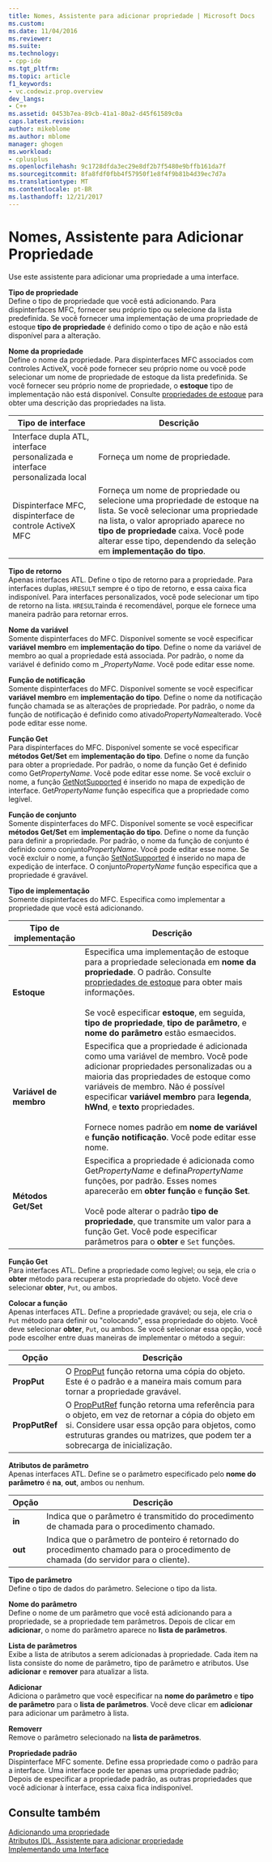 ```yaml
---
title: Nomes, Assistente para adicionar propriedade | Microsoft Docs
ms.custom: 
ms.date: 11/04/2016
ms.reviewer: 
ms.suite: 
ms.technology:
- cpp-ide
ms.tgt_pltfrm: 
ms.topic: article
f1_keywords:
- vc.codewiz.prop.overview
dev_langs:
- C++
ms.assetid: 0453b7ea-89cb-41a1-80a2-d45f61589c0a
caps.latest.revision: 
author: mikeblome
ms.author: mblome
manager: ghogen
ms.workload:
- cplusplus
ms.openlocfilehash: 9c1728dfda3ec29e8df2b7f5480e9bffb161da7f
ms.sourcegitcommit: 8fa8fdf0fbb4f57950f1e8f4f9b81b4d39ec7d7a
ms.translationtype: MT
ms.contentlocale: pt-BR
ms.lasthandoff: 12/21/2017
---
```

# <a name="names-add-property-wizard"></a>Nomes, Assistente para Adicionar Propriedade
Use este assistente para adicionar uma propriedade a uma interface.  
  
 **Tipo de propriedade**  
 Define o tipo de propriedade que você está adicionando. Para dispinterfaces MFC, fornecer seu próprio tipo ou selecione da lista predefinida. Se você fornecer uma implementação de uma propriedade de estoque **tipo de propriedade** é definido como o tipo de ação e não está disponível para a alteração.  
  
 **Nome da propriedade**  
 Define o nome da propriedade. Para dispinterfaces MFC associados com controles ActiveX, você pode fornecer seu próprio nome ou você pode selecionar um nome de propriedade de estoque da lista predefinida. Se você fornecer seu próprio nome de propriedade, o **estoque** tipo de implementação não está disponível. Consulte [propriedades de estoque](../ide/stock-properties.md) para obter uma descrição das propriedades na lista.  
  
|Tipo de interface|Descrição|  
|--------------------|-----------------|  
|Interface dupla ATL, interface personalizada e interface personalizada local|Forneça um nome de propriedade.|  
|Dispinterface MFC, dispinterface de controle ActiveX MFC|Forneça um nome de propriedade ou selecione uma propriedade de estoque na lista. Se você selecionar uma propriedade na lista, o valor apropriado aparece no **tipo de propriedade** caixa. Você pode alterar esse tipo, dependendo da seleção em **implementação do tipo**.|  
  
 **Tipo de retorno**  
 Apenas interfaces ATL. Define o tipo de retorno para a propriedade. Para interfaces duplas, `HRESULT` sempre é o tipo de retorno, e essa caixa fica indisponível. Para interfaces personalizados, você pode selecionar um tipo de retorno na lista. `HRESULT`ainda é recomendável, porque ele fornece uma maneira padrão para retornar erros.  
  
 **Nome da variável**  
 Somente dispinterfaces do MFC. Disponível somente se você especificar **variável membro** em **implementação do tipo**. Define o nome da variável de membro ao qual a propriedade está associada. Por padrão, o nome da variável é definido como m _*PropertyName*. Você pode editar esse nome.  
  
 **Função de notificação**  
 Somente dispinterfaces do MFC. Disponível somente se você especificar **variável membro** em **implementação do tipo**. Define o nome da notificação função chamada se as alterações de propriedade. Por padrão, o nome da função de notificação é definido como ativado*PropertyName*alterado. Você pode editar esse nome.  
  
 **Função Get**  
 Para dispinterfaces do MFC. Disponível somente se você especificar **métodos Get/Set** em **implementação do tipo**. Define o nome da função para obter a propriedade. Por padrão, o nome da função Get é definido como Get*PropertyName*. Você pode editar esse nome. Se você excluir o nome, a função [GetNotSupported](../mfc/reference/colecontrol-class.md#getnotsupported) é inserido no mapa de expedição de interface. Get*PropertyName* função especifica que a propriedade como legível.  
  
 **Função de conjunto**  
 Somente dispinterfaces do MFC. Disponível somente se você especificar **métodos Get/Set** em **implementação do tipo**. Define o nome da função para definir a propriedade. Por padrão, o nome da função de conjunto é definido como conjunto*PropertyName*. Você pode editar esse nome. Se você excluir o nome, a função [SetNotSupported](../mfc/reference/colecontrol-class.md#setnotsupported) é inserido no mapa de expedição de interface. O conjunto*PropertyName* função especifica que a propriedade é gravável.  
  
 **Tipo de implementação**  
 Somente dispinterfaces do MFC. Especifica como implementar a propriedade que você está adicionando.  
  
|Tipo de implementação|Descrição|  
|-------------------------|-----------------|  
|**Estoque**|Especifica uma implementação de estoque para a propriedade selecionada em **nome da propriedade**. O padrão. Consulte [propriedades de estoque](../ide/stock-properties.md) para obter mais informações.<br /><br /> Se você especificar **estoque**, em seguida, **tipo de propriedade**, **tipo de parâmetro**, e **nome do parâmetro** estão esmaecidos.|  
|**Variável de membro**|Especifica que a propriedade é adicionada como uma variável de membro. Você pode adicionar propriedades personalizadas ou a maioria das propriedades de estoque como variáveis de membro. Não é possível especificar **variável membro** para **legenda**, **hWnd**, e **texto** propriedades.<br /><br /> Fornece nomes padrão em **nome de variável** e **função notificação**. Você pode editar esse nome.|  
|**Métodos Get/Set**|Especifica a propriedade é adicionada como Get*PropertyName* e defina*PropertyName* funções, por padrão. Esses nomes aparecerão em **obter função** e **função Set**.<br /><br /> Você pode alterar o padrão **tipo de propriedade**, que transmite um valor para a função Get. Você pode especificar parâmetros para o **obter** e `Set` funções.|  
  
 **Função Get**  
 Para interfaces ATL. Define a propriedade como legível; ou seja, ele cria o **obter** método para recuperar esta propriedade do objeto. Você deve selecionar **obter**, `Put`, ou ambos.  
  
 **Colocar a função**  
 Apenas interfaces ATL. Define a propriedade gravável; ou seja, ele cria o `Put` método para definir ou "colocando", essa propriedade do objeto. Você deve selecionar **obter**, `Put`, ou ambos. Se você selecionar essa opção, você pode escolher entre duas maneiras de implementar o método a seguir:  
  
|Opção|Descrição|  
|------------|-----------------|  
|**PropPut**|O [PropPut](../windows/propput.md) função retorna uma cópia do objeto. Este é o padrão e a maneira mais comum para tornar a propriedade gravável.|  
|**PropPutRef**|O [PropPutRef](../windows/propputref.md) função retorna uma referência para o objeto, em vez de retornar a cópia do objeto em si. Considere usar essa opção para objetos, como estruturas grandes ou matrizes, que podem ter a sobrecarga de inicialização.|  
  
 **Atributos de parâmetro**  
 Apenas interfaces ATL. Define se o parâmetro especificado pelo **nome do parâmetro** é **na**, **out**, ambos ou nenhum.  
  
|Opção|Descrição|  
|------------|-----------------|  
|**in**|Indica que o parâmetro é transmitido do procedimento de chamada para o procedimento chamado.|  
|**out**|Indica que o parâmetro de ponteiro é retornado do procedimento chamado para o procedimento de chamada (do servidor para o cliente).|  
  
 **Tipo de parâmetro**  
 Define o tipo de dados do parâmetro. Selecione o tipo da lista.  
  
 **Nome do parâmetro**  
 Define o nome de um parâmetro que você está adicionando para a propriedade, se a propriedade tem parâmetros. Depois de clicar em **adicionar**, o nome do parâmetro aparece no **lista de parâmetros**.  
  
 **Lista de parâmetros**  
 Exibe a lista de atributos a serem adicionadas à propriedade. Cada item na lista consiste do nome de parâmetro, tipo de parâmetro e atributos. Use **adicionar** e **remover** para atualizar a lista.  
  
 **Adicionar**  
 Adiciona o parâmetro que você especificar na **nome do parâmetro** e **tipo de parâmetro** para o **lista de parâmetros**. Você deve clicar em **adicionar** para adicionar um parâmetro à lista.  
  
 **Removerr**  
 Remove o parâmetro selecionado na **lista de parâmetros**.  
  
 **Propriedade padrão**  
 Dispinterface MFC somente. Define essa propriedade como o padrão para a interface. Uma interface pode ter apenas uma propriedade padrão; Depois de especificar a propriedade padrão, as outras propriedades que você adicionar à interface, essa caixa fica indisponível.  
  
## <a name="see-also"></a>Consulte também  
 [Adicionando uma propriedade](../ide/adding-a-property-visual-cpp.md)   
 [Atributos IDL, Assistente para adicionar propriedade](../ide/idl-attributes-add-property-wizard.md)   
 [Implementando uma Interface](../ide/implementing-an-interface-visual-cpp.md)